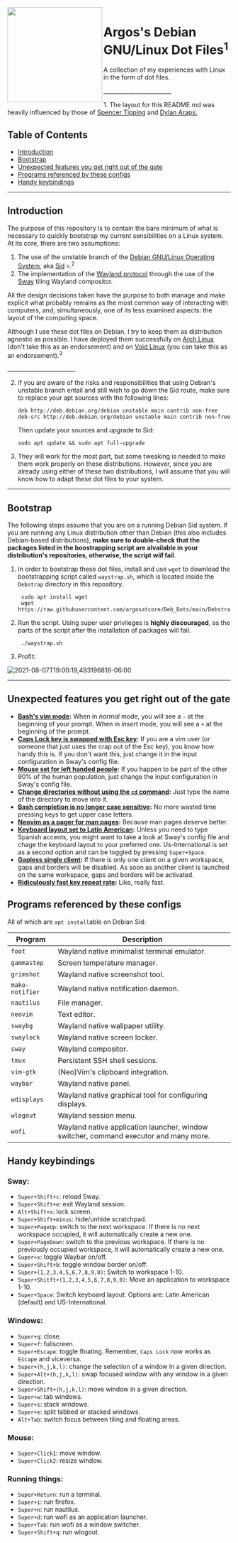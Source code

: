 <img src="https://user-images.githubusercontent.com/64110504/125571508-fc53d41f-a7e3-41c0-8a00-e6a6f8b04768.png" height="214px" align="left" />
<h1 align="left">Argos's Debian GNU/Linux Dot Files<sup>1</sup> </h1>  
<p align="left">A collection of my experiences with Linux in the form of dot files.</p>

 \_\_\_\_\_\_\_\_\_\_\_\_\_\_\_\_\_\_\_\_\_\_\_\_
   
<p align="left">1. The layout for this README.md was heavily influenced by those of <a href="https://github.com/spencertipping/dotfiles">Spencer Tipping</a> and <a href="https://github.com/dylanaraps/pure-sh-bible">Dylan Araps.</a></p>

<h2 align="left">Table of Contents</h2>

- [Introduction](#introduction)
- [Bootstrap](#bootstrap)
- [Unexpected features you get right out of the gate](#unexpected-features-you-get-right-out-of-the-gate)
- [Programs referenced by these configs](#programs-referenced-by-these-configs)
- [Handy keybindings](#handy-keybindings)

---

## Introduction

 The purpose of this repository is to contain the bare minimum of what is necessary to quickly bootstrap my current sensibilities on a Linux system. At its core, there are two assumptions: 
 
 1. The use of the unstable branch of the [Debian GNU/Linux Operating System](https://www.debian.org/), aka [Sid](https://wiki.debian.org/DebianUnstable) :skull:.<sup>2</sup>
 2. The implementation of the [Wayland protocol](https://wayland.freedesktop.org/) through the use of the [Sway](https://swaywm.org/) tiling Wayland compositor. 
 
 All the design decisions taken have the purpose to both manage and make explicit what probably remains as the most common way of interacting with computers, and, simultaneously, one of its less examined aspects: the layout of the computing space.
 
 Although I use these dot files on Debian, I try to keep them as distribution agnostic as possible. I have deployed them successfully on [Arch Linux](https://archlinux.org/) (don't take this as an endorsement) and on [Void Linux](https://voidlinux.org/) (you can take this as an endorsement).<sup>3</sup>
   
   \_\_\_\_\_\_\_\_\_\_\_\_\_\_\_\_\_\_\_\_\_\_\_\_
   
2. If you are aware of the risks and responsibilities that using Debian's unstable branch entail and still wish to go down the Sid route, make sure to replace your apt sources with the following lines:

       deb http://deb.debian.org/debian unstable main contrib non-free
       deb-src http://deb.debian.org/debian unstable main contrib non-free
         
      Then update your sources and upgrade to Sid:
         
       sudo apt update && sudo apt full-upgrade 
         
3. They will work for the most part, but some tweaking is needed to make them work properly on these distributions. However, since you are already using either of these two distributions, I will assume that you will know how to adapt these dot files to your system. 

 ---
    
## Bootstrap
 
The following steps assume that you are on a running Debian Sid system. If you are running any Linux distribution other than Debian (this also includes Debian-based distributions), **make sure to double-check that the packages listed in the boostrapping script are alvailable in your distribution's repositories, otherwise, the script _will_ fail**.
 
1. In order to bootstrap these dot files, install and use `wget` to download the bootstrapping script called `waystrap.sh`, which is located inside the `Debstrap` directory in this repository.
       
        sudo apt install wget
        wget https://raw.githubusercontent.com/argosatcore/Deb_Dots/main/Debstrap/waystrap.sh 
 
2. Run the script. Using super user privileges is **highly discouraged**, as the parts of the script after the installation of packages will fail.
 
        ./waystrap.sh
        
3. Profit:
 
![2021-08-07T19:00:19,493196816-06:00](https://user-images.githubusercontent.com/64110504/128617437-a77eb588-b4a4-46a3-9b04-d22ee3695566.png)

---

## Unexpected features you get right out of the gate
- **[Bash's vim mode](./.bashrc/#L20):** When in _normal_ mode, you will see a `-` at the beginning of your prompt. When in _insert_ mode, you will see a `+` at the beginning of the prompt. 
- **[Caps Lock key is swapped with Esc key](./.config/sway/config/#L97):** If you are a vim user (or someone that just uses the crap out of the Esc key), you know how handy this is. If you don't want this, just change it in the input configuration in Sway's config file.
- **[Mouse set for left handed people](./.config/sway/config/#L98):** If you happen to be part of the other 90% of the human population, just change the input configuration in Sway's config file.  
- **[Change directories without using the `cd` command](./.bashrc/#L15):** Just type the name of the directory to move into it. 
- **[Bash completion is no longer case sensitive](./.inputrc/#L19):** No more wasted time pressing keys to get upper case letters.
- **[Neovim as a pager for man pages](./.bashrc/#L10):** Because man pages deserve better.
- **[Keyboard layout set to Latin American](./.config/sway/config/#L99):** Unless you need to type Spanish accents, you might want to take a look at Sway's config file and chage the keyboard layout to your preferred one. Us-International is set as a second option and can be toggled by pressing `Super+Space`. 
- **[Gapless single client](./.config/sway/config/#L337):** If there is only one client on a given workspace, gaps and borders will be disabled. As soon as another client is launched on the same workspace, gaps and borders will be activated.
- **[Ridiculously fast key repeat rate](./.config/sway/config/#L102):** Like, really fast.

## Programs referenced by these configs 
All of which are `apt install`able on Debian Sid:

| Program         | Description                                                                           |
| ---             | ---                                                                                  |
| `foot`          | Wayland native minimalist terminal emulator.                                         |
| `gammastep`     | Screen temperature manager.                                                          |
| `grimshot`      | Wayland native screenshot tool.                                                      |
| `mako-notifier` | Wayland native notification daemon.                                                  |
| `nautilus`      | File manager.                                                                        |
| `neovim`        | Text editor.                                                                         |
| `swaybg`        | Wayland native wallpaper utility.                                                    |
| `swaylock`      | Wayland native screen locker.                                                        |
| `sway`          | Wayland compositor.                                                                  |
| `tmux`          | Persistent SSH shell sessions.                                                       |
| `vim-gtk`       | (Neo)Vim's clipboard integration.                                                    |
| `waybar`        | Wayland native panel.                                                                |
| `wdisplays`     | Wayland native graphical tool for configuring displays.                              |
| `wlogout`       | Wayland session menu.                                                                |
| `wofi`          | Wayland native application launcher, window switcher, command executor and many more. |

## Handy keybindings 

### Sway:
- `Super+Shift+c`: reload Sway.
- `Super+Shift+e`: exit Wayland session.
- `Alt+Shift+x`: lock screen.
- `Super+Shift+minus`: hide/unhide scratchpad.
- `Super+PageUp`: switch to the next workspace. If there is no next workspace occupied, it will automatically create a new one.
- `Super+PageDown`: switch to the previous workspace. If there is no previously occupied workspace, it will automatically create a new one.
- `Super+x`: toggle Waybar on/off.
- `Super+Shift+b`: toggle window border on/off.
- `Super+(1,2,3,4,5,6,7,8,9,0)`: Switch to workspace 1-10.
- `Super+Shitft+(1,2,3,4,5,6,7,8,9,0)`: Move an application to workspace 1-10.
- `Super+Space`: Switch keyboard layout. Options are: Latin American (default) and US-International.

### Windows:
- `Super+q`: close.
- `Super+f`: fullscreen. 
- `Super+Escape`: toggle floating. Remember, `Caps Lock` now works as `Escape` and viceversa. 
- `Super+(h,j,k,l)`: change the selection of a window in a given direction.
- `Super+Alt+(h,j,k,l)`: swap focused window with any window in a given direction.
- `Super+Shift+(h,j,k,l)`: move window in a given direction.
- `Super+w`: tab windows.
- `Super+s`: stack windows.
- `Super+e`: split tabbed or stacked windows.
- `Alt+Tab`: switch focus between tiling and floating areas.

### Mouse:
- `Super+Click1`: move window.
- `Super+Click2`: resize window.

### Running things:
- `Super+Return`: run a terminal.
- `Super+i`: run firefox.
- `Super+n`: run nautilus.
- `Super+d`: run wofi as an application launcher.
- `Super+Tab`: run wofi as a window switcher.
- `Super+Shift+q`: run wlogout. 
